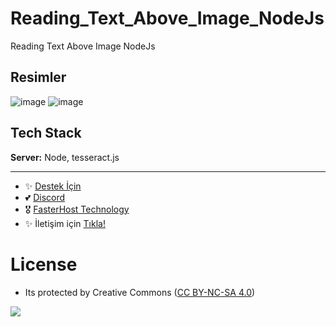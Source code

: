 # Reading_Text_Above_Image_NodeJs
Reading Text Above Image NodeJs

## Resimler

![image](https://github.com/fastuptime/Reading_Text_Above_Image_NodeJs/assets/63351166/45e9fe7c-3c90-4234-a36c-0bec0b2b5abd)
![image](https://github.com/fastuptime/Reading_Text_Above_Image_NodeJs/assets/63351166/60e30ea0-24ee-4d65-a251-d8c6fa0f0f52)


## Tech Stack

**Server:** Node, tesseract.js

---
- ✨ [Destek İçin](https://fastuptime.com) <br>
- 💕 [Discord](https://fastuptime.com/discord)<br>
- 🎖️ [FasterHost Technology](https://fasterhost.tech/)<br>
- ✨ İletişim için [Tıkla!](mailto:fastuptime@gmail.com)<br>

# License
- Its protected by Creative Commons ([CC BY-NC-SA 4.0](https://creativecommons.org/licenses/by-nc-sa/4.0/))

<a href="https://creativecommons.org/licenses/by-nc-sa/4.0/" title="BYNCSA40"><img src="https://licensebuttons.net/l/by-nc-sa/4.0/88x31.png"></a>
